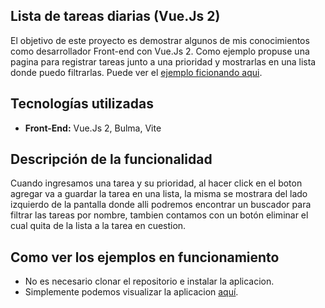 ## Lista de tareas diarias (Vue.Js 2)
El objetivo de este proyecto es demostrar algunos de mis conocimientos como desarrollador Front-end con Vue.Js 2.
Como ejemplo propuse una pagina para registrar tareas junto a una prioridad y mostrarlas en una lista donde puedo filtrarlas. Puede ver el [ejemplo ficionando aqui](https://apptareasvuejs2.netlify.app/).

## Tecnologías utilizadas 
-  **Front-End:** Vue.Js 2, Bulma, Vite

## Descripción de la funcionalidad
Cuando ingresamos una tarea y su prioridad, al hacer click en el boton agregar va a guardar la tarea en una lista, la misma se mostrara del lado izquierdo de la pantalla donde alli podremos encontrar 
un buscador para filtrar las tareas por nombre,  tambien contamos con un botón eliminar el cual quita de la lista a la tarea en cuestion.

## Como ver los ejemplos en funcionamiento
- No es necesario clonar el repositorio e instalar la aplicacion.
- Simplemente podemos visualizar la aplicacion [aquí](https://apptareasvuejs2.netlify.app/).
